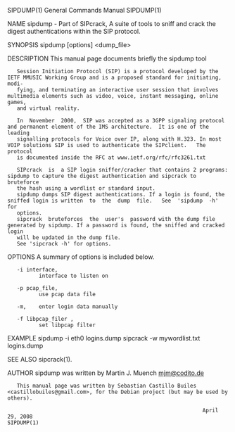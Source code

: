 SIPDUMP(1)                                                    General Commands Manual                                                   SIPDUMP(1)

NAME
       sipdump - Part of SIPcrack, A suite of tools to sniff and crack the digest authentications within the SIP protocol.

SYNOPSIS
       sipdump [options] <dump_file>

DESCRIPTION
       This manual page documents briefly the sipdump tool

       Session Initiation Protocol (SIP) is a protocol developed by the IETF MMUSIC Working Group and is a proposed standard for initiating, modi‐
       fying, and terminating an interactive user session that involves multimedia elements such as video, voice, instant messaging, online games,
       and virtual reality.

       In  November  2000,  SIP was accepted as a 3GPP signaling protocol and permanent element of the IMS architecture.  It is one of the leading
       signalling protocols for Voice over IP, along with H.323. In most VOIP solutions SIP is used to authenticate the SIPclient.   The  protocol
       is documented inside the RFC at www.ietf.org/rfc/rfc3261.txt

       SIPcrack  is  a SIP login sniffer/cracker that contains 2 programs: sipdump to capture the digest authentication and sipcrack to bruteforce
       the hash using a wordlist or standard input.
       sipdump dumps SIP digest authentications. If a login is found, the sniffed login is written  to  the  dump  file.   See  'sipdump  -h'  for
       options.
       sipcrack  bruteforces  the  user's  password with the dump file generated by sipdump. If a password is found, the sniffed and cracked login
       will be updated in the dump file.
       See 'sipcrack -h' for options.

OPTIONS
       A summary of options is included below.

       -i interface,
              interface to listen on

       -p pcap_file,
              use pcap data file

       -m,    enter login data manually

       -f libpcap_filer ,
              set libpcap filter

EXAMPLE
       sipdump -i eth0 logins.dump
       sipcrack -w mywordlist.txt logins.dump

SEE ALSO
       sipcrack(1).

AUTHOR
       sipdump was written by Martin J. Muench <mjm@codito.de>

       This manual page was written by Sebastian Castillo Builes <castillobuiles@gmail.com>, for the Debian project (but may be used by others).

                                                                  April 29, 2008                                                        SIPDUMP(1)

